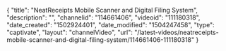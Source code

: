 {
    "title": "NeatReceipts Mobile Scanner and Digital Filing System",
    "description": "",
    "channelid": "114661406",
    "videoid": "111180318",
    "date_created": "1502924401",
    "date_modified": "1504247458",
    "type": "captivate",
    "layout": "channelVideo",
    "url": "\/latest-videos\/neatreceipts-mobile-scanner-and-digital-filing-system\/114661406-111180318"
}